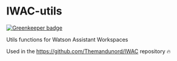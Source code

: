 # IWAC-utils

[![Greenkeeper badge](https://badges.greenkeeper.io/Themandunord/IWAC-utils.svg)](https://greenkeeper.io/)

Utils functions for Watson Assistant Workspaces

Used in the https://github.com/Themandunord/IWAC repository :fire:
